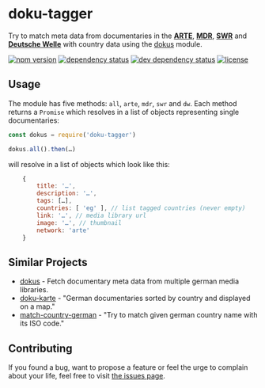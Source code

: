 # doku-tagger

Try to match meta data from documentaries in the **[ARTE](http://www.arte.tv/guide/de/plus7/?country=DE)**, **[MDR](http://www.mdr.de/mediathek/)**, **[SWR](http://swrmediathek.de)** and **[Deutsche Welle](http://www.dw.com/de/media-center/alle-inhalte/s-100814)** with country data using the [dokus](https://github.com/juliuste/dokus/) module.

[![npm version](https://img.shields.io/npm/v/doku-tagger.svg)](https://www.npmjs.com/package/doku-tagger)
[![dependency status](https://img.shields.io/david/juliuste/doku-tagger.svg)](https://david-dm.org/juliuste/doku-tagger)
[![dev dependency status](https://img.shields.io/david/dev/juliuste/doku-tagger.svg)](https://david-dm.org/juliuste/doku-tagger#info=devDependencies)
[![license](https://img.shields.io/github/license/juliuste/doku-tagger.svg?style=flat)](LICENSE)

## Usage

The module has five methods: `all`, `arte`, `mdr`, `swr` and `dw`. Each method returns a `Promise` which resolves in a list of objects representing single documentaries:

```javascript
const dokus = require('doku-tagger')

dokus.all().then(…)
```
will resolve in a list of objects which look like this:
```javascript
	{
		title: '…',
		description: '…',
		tags: […],
		countries: [ 'eg' ], // list tagged countries (never empty)
		link: '…', // media library url
		image: '…', // thumbnail
		network: 'arte'
	}
```

## Similar Projects
- [dokus](https://github.com/juliuste/dokus/) - Fetch documentary meta data from multiple german media libraries.
- [doku-karte](https://github.com/juliuste/doku-karte/) - "German documentaries sorted by country and displayed on a map."
- [match-country-german](https://github.com/juliuste/match-country-german/) - "Try to match given german country name with its ISO code."

## Contributing

If you found a bug, want to propose a feature or feel the urge to complain about your life, feel free to visit [the issues page](https://github.com/juliuste/doku-tagger/issues).
